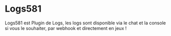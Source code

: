 # Logs581
Logs581 est Plugin de Logs, les logs sont disponible via le chat et la console si vous le souhaiter, par webhook et directement en jeux !
